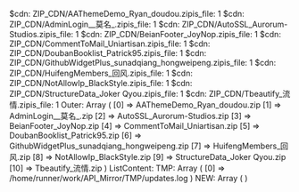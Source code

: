 $cdn: ZIP_CDN/AAThemeDemo_Ryan_doudou.zipis_file: 1
$cdn: ZIP_CDN/AdminLogin__莫名_.zipis_file: 1
$cdn: ZIP_CDN/AutoSSL_Aurorum-Studios.zipis_file: 1
$cdn: ZIP_CDN/BeianFooter_JoyNop.zipis_file: 1
$cdn: ZIP_CDN/CommentToMail_Uniartisan.zipis_file: 1
$cdn: ZIP_CDN/DoubanBooklist_Patrick95.zipis_file: 1
$cdn: ZIP_CDN/GithubWidgetPlus_sunadqiang_hongweipeng.zipis_file: 1
$cdn: ZIP_CDN/HuifengMembers_回风.zipis_file: 1
$cdn: ZIP_CDN/NotAllowIp_BlackStyle.zipis_file: 1
$cdn: ZIP_CDN/StructureData_Joker Qyou.zipis_file: 1
$cdn: ZIP_CDN/Tbeautify_流情.zipis_file: 1
Outer: Array
(
    [0] => AAThemeDemo_Ryan_doudou.zip
    [1] => AdminLogin__莫名_.zip
    [2] => AutoSSL_Aurorum-Studios.zip
    [3] => BeianFooter_JoyNop.zip
    [4] => CommentToMail_Uniartisan.zip
    [5] => DoubanBooklist_Patrick95.zip
    [6] => GithubWidgetPlus_sunadqiang_hongweipeng.zip
    [7] => HuifengMembers_回风.zip
    [8] => NotAllowIp_BlackStyle.zip
    [9] => StructureData_Joker Qyou.zip
    [10] => Tbeautify_流情.zip
)
ListContent: 
TMP: Array
(
    [0] => /home/runner/work/API_Mirror/TMP/updates.log
)
NEW: Array
(
)
